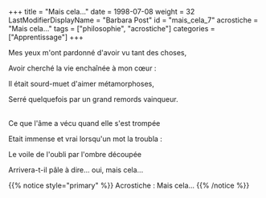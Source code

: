 +++
title = "Mais cela..."
date = 1998-07-08
weight = 32
LastModifierDisplayName = "Barbara Post"
id = "mais_cela_7"
acrostiche = "Mais cela..."
tags = ["philosophie", "acrostiche"]
categories = ["Apprentissage"]
+++

Mes yeux m'ont pardonné d'avoir vu tant des choses,

Avoir cherché la vie enchaînée à mon cœur :

Il était sourd-muet d'aimer métamorphoses,

Serré quelquefois par un grand remords vainqueur.

 \
Ce que l'âme a vécu quand elle s'est trompée

Etait immense et vrai lorsqu'un mot la troubla :

Le voile de l'oubli par l'ombre découpée

Arrivera-t-il pâle à dire... oui, mais cela...

{{% notice style="primary" %}}
Acrostiche : Mais cela...
{{% /notice %}}
